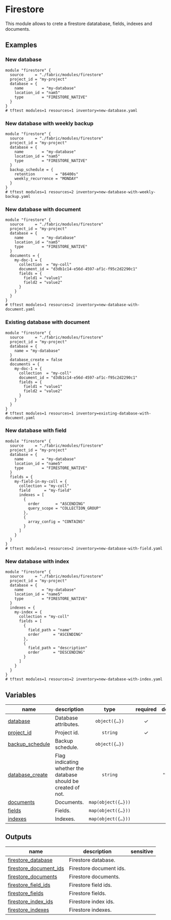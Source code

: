 # Firestore

This module allows to crete a firestore datatabase, fields, indexes and documents.

## Examples

### New database

```hcl
module "firestore" {
  source     = "./fabric/modules/firestore"
  project_id = "my-project"
  database = {
    name        = "my-database"
    location_id = "nam5"
    type        = "FIRESTORE_NATIVE"
  }
}
# tftest modules=1 resources=1 inventory=new-database.yaml
```

### New database with weekly backup

```hcl
module "firestore" {
  source     = "./fabric/modules/firestore"
  project_id = "my-project"
  database = {
    name        = "my-database"
    location_id = "nam5"
    type        = "FIRESTORE_NATIVE"
  }
  backup_schedule = {
    retention         = "86400s"
    weekly_recurrence = "MONDAY"
  }
}
# tftest modules=1 resources=2 inventory=new-database-with-weekly-backup.yaml
```

### New database with document

```hcl
module "firestore" {
  source     = "./fabric/modules/firestore"
  project_id = "my-project"
  database = {
    name        = "my-database"
    location_id = "nam5"
    type        = "FIRESTORE_NATIVE"
  }
  documents = {
    my-doc-1 = {
      collection  = "my-coll"
      document_id = "d3db1c14-e56d-4597-af1c-f95c2d2290c1"
      fields = {
        field1 = "value1"
        field2 = "value2"
      }
    }
  }
}
# tftest modules=1 resources=2 inventory=new-database-with-document.yaml
```

### Existing database with document

```hcl
module "firestore" {
  source     = "./fabric/modules/firestore"
  project_id = "my-project"
  database = {
    name = "my-database"
  }
  database_create = false
  documents = {
    my-doc-1 = {
      collection  = "my-coll"
      document_id = "d3db1c14-e56d-4597-af1c-f95c2d2290c1"
      fields = {
        field1 = "value1"
        field2 = "value2"
      }
    }
  }
}
# tftest modules=1 resources=1 inventory=existing-database-with-document.yaml
```

### New database with field

```hcl
module "firestore" {
  source     = "./fabric/modules/firestore"
  project_id = "my-project"
  database = {
    name        = "my-database"
    location_id = "name5"
    type        = "FIRESTORE_NATIVE"
  }
  fields = {
    my-field-in-my-coll = {
      collection = "my-coll"
      field      = "my-field"
      indexes = [
        {
          order       = "ASCENDING"
          query_scope = "COLLECTION_GROUP"
        },
        {
          array_config = "CONTAINS"
        }
      ]
    }
  }
}
# tftest modules=1 resources=2 inventory=new-database-with-field.yaml
```

### New database with index

```hcl
module "firestore" {
  source     = "./fabric/modules/firestore"
  project_id = "my-project"
  database = {
    name        = "my-database"
    location_id = "name5"
    type        = "FIRESTORE_NATIVE"
  }
  indexes = {
    my-index = {
      collection = "my-coll"
      fields = [
        {
          field_path = "name"
          order      = "ASCENDING"
        },
        {
          field_path = "description"
          order      = "DESCENDING"
        }
      ]
    }
  }
}
# tftest modules=1 resources=2 inventory=new-database-with-index.yaml
```
<!-- BEGIN TFDOC -->
## Variables

| name | description | type | required | default |
|---|---|:---:|:---:|:---:|
| [database](variables.tf#L41) | Database attributes. | <code title="object&#40;&#123;&#10;  app_engine_integration_mode       &#61; optional&#40;string&#41;&#10;  concurrency_mode                  &#61; optional&#40;string&#41;&#10;  deletion_policy                   &#61; optional&#40;string&#41;&#10;  delete_protection_state           &#61; optional&#40;string&#41;&#10;  kms_key_name                      &#61; optional&#40;string&#41;&#10;  location_id                       &#61; optional&#40;string&#41;&#10;  name                              &#61; string&#10;  point_in_time_recovery_enablement &#61; optional&#40;string&#41;&#10;  type                              &#61; optional&#40;string&#41;&#10;&#125;&#41;">object&#40;&#123;&#8230;&#125;&#41;</code> | ✓ |  |
| [project_id](variables.tf#L228) | Project id. | <code>string</code> | ✓ |  |
| [backup_schedule](variables.tf#L17) | Backup schedule. | <code title="object&#40;&#123;&#10;  retention         &#61; string&#10;  daily_recurrence  &#61; optional&#40;bool, false&#41;&#10;  weekly_recurrence &#61; optional&#40;string&#41;&#10;&#125;&#41;">object&#40;&#123;&#8230;&#125;&#41;</code> |  | <code>null</code> |
| [database_create](variables.tf#L95) | Flag indicating whether the database should be created of not. | <code>string</code> |  | <code>&#34;true&#34;</code> |
| [documents](variables.tf#L101) | Documents. | <code title="map&#40;object&#40;&#123;&#10;  collection  &#61; string&#10;  document_id &#61; string&#10;  fields      &#61; any&#10;&#125;&#41;&#41;">map&#40;object&#40;&#123;&#8230;&#125;&#41;&#41;</code> |  | <code>&#123;&#125;</code> |
| [fields](variables.tf#L112) | Fields. | <code title="map&#40;object&#40;&#123;&#10;  collection &#61; string&#10;  field      &#61; string&#10;  indexes &#61; optional&#40;list&#40;object&#40;&#123;&#10;    query_scope  &#61; optional&#40;string&#41;&#10;    order        &#61; optional&#40;string&#41;&#10;    array_config &#61; optional&#40;string&#41;&#10;  &#125;&#41;&#41;&#41;&#10;  ttl_config &#61; optional&#40;bool, false&#41;&#10;&#125;&#41;&#41;">map&#40;object&#40;&#123;&#8230;&#125;&#41;&#41;</code> |  | <code>&#123;&#125;</code> |
| [indexes](variables.tf#L164) | Indexes. | <code title="map&#40;object&#40;&#123;&#10;  api_scope  &#61; optional&#40;string&#41;&#10;  collection &#61; string&#10;  fields &#61; list&#40;object&#40;&#123;&#10;    field_path   &#61; optional&#40;string&#41;&#10;    order        &#61; optional&#40;string&#41;&#10;    array_config &#61; optional&#40;string&#41;&#10;    vector_config &#61; optional&#40;object&#40;&#123;&#10;      dimension &#61; optional&#40;number&#41;&#10;      flat      &#61; optional&#40;bool&#41;&#10;    &#125;&#41;&#41;&#10;  &#125;&#41;&#41;&#10;  query_scope &#61; optional&#40;string&#41;&#10;&#125;&#41;&#41;">map&#40;object&#40;&#123;&#8230;&#125;&#41;&#41;</code> |  | <code>&#123;&#125;</code> |

## Outputs

| name | description | sensitive |
|---|---|:---:|
| [firestore_database](outputs.tf#L17) | Firestore database. |  |
| [firestore_document_ids](outputs.tf#L22) | Firestore document ids. |  |
| [firestore_documents](outputs.tf#L26) | Firestore documents. |  |
| [firestore_field_ids](outputs.tf#L31) | Firestore field ids. |  |
| [firestore_fields](outputs.tf#L36) | Firestore fields. |  |
| [firestore_index_ids](outputs.tf#L41) | Firestore index ids. |  |
| [firestore_indexes](outputs.tf#L46) | Firestore indexes. |  |
<!-- END TFDOC -->
